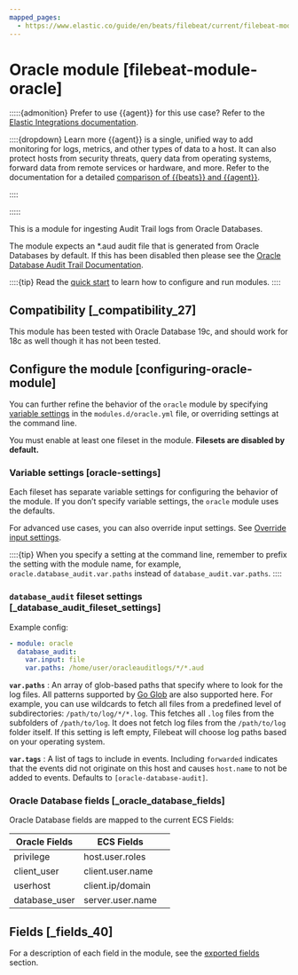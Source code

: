 ```yaml
---
mapped_pages:
  - https://www.elastic.co/guide/en/beats/filebeat/current/filebeat-module-oracle.html
---
```


# Oracle module [filebeat-module-oracle]

:::::{admonition} Prefer to use {{agent}} for this use case?
Refer to the [Elastic Integrations documentation](integration-docs://docs/reference/oracle.md).

::::{dropdown} Learn more
{{agent}} is a single, unified way to add monitoring for logs, metrics, and other types of data to a host. It can also protect hosts from security threats, query data from operating systems, forward data from remote services or hardware, and more. Refer to the documentation for a detailed [comparison of {{beats}} and {{agent}}](docs-content://reference/ingestion-tools/fleet/index.md).

::::


:::::


This is a module for ingesting Audit Trail logs from Oracle Databases.

The module expects an *.aud audit file that is generated from Oracle Databases by default. If this has been disabled then please see the [Oracle Database Audit Trail Documentation](https://docs.oracle.com/en/database/oracle/oracle-database/19/dbseg/introduction-to-auditing.md#GUID-8D96829C-9151-4FA4-BED9-831D088F12FF).

::::{tip}
Read the [quick start](/reference/filebeat/filebeat-installation-configuration.md) to learn how to configure and run modules.
::::



## Compatibility [_compatibility_27]

This module has been tested with Oracle Database 19c, and should work for 18c as well though it has not been tested.


## Configure the module [configuring-oracle-module]

You can further refine the behavior of the `oracle` module by specifying [variable settings](#oracle-settings) in the `modules.d/oracle.yml` file, or overriding settings at the command line.

You must enable at least one fileset in the module. **Filesets are disabled by default.**


### Variable settings [oracle-settings]

Each fileset has separate variable settings for configuring the behavior of the module. If you don’t specify variable settings, the `oracle` module uses the defaults.

For advanced use cases, you can also override input settings. See [Override input settings](/reference/filebeat/advanced-settings.md).

::::{tip}
When you specify a setting at the command line, remember to prefix the setting with the module name, for example, `oracle.database_audit.var.paths` instead of `database_audit.var.paths`.
::::



### `database_audit` fileset settings [_database_audit_fileset_settings]

Example config:

```yaml
- module: oracle
  database_audit:
    var.input: file
    var.paths: /home/user/oracleauditlogs/*/*.aud
```

**`var.paths`**
:   An array of glob-based paths that specify where to look for the log files. All patterns supported by [Go Glob](https://golang.org/pkg/path/filepath/#Glob) are also supported here. For example, you can use wildcards to fetch all files from a predefined level of subdirectories: `/path/to/log/*/*.log`. This fetches all `.log` files from the subfolders of `/path/to/log`. It does not fetch log files from the `/path/to/log` folder itself. If this setting is left empty, Filebeat will choose log paths based on your operating system.

**`var.tags`**
:   A list of tags to include in events. Including `forwarded` indicates that the events did not originate on this host and causes `host.name` to not be added to events. Defaults to `[oracle-database-audit]`.


### Oracle Database fields [_oracle_database_fields]

Oracle Database fields are mapped to the current ECS Fields:

| Oracle Fields | ECS Fields |  |
| --- | --- | --- |
| privilege | host.user.roles |  |
| client_user | client.user.name |  |
| userhost | client.ip/domain |  |
| database_user | server.user.name |  |


## Fields [_fields_40]

For a description of each field in the module, see the [exported fields](/reference/filebeat/exported-fields-oracle.md) section.
